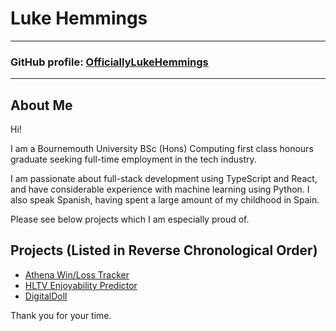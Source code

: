 # Luke Hemmings

---
### GitHub profile: [OfficiallyLukeHemmings](https://github.com/OfficiallyLukeHemmings)
---

## About Me
Hi! 

I am a Bournemouth University BSc (Hons) Computing first class honours graduate seeking full-time employment in the tech industry.

I am passionate about full-stack development using TypeScript and React, and have considerable experience with machine learning using Python. I also speak Spanish, having spent a large amount of my childhood in Spain.

Please see below projects which I am especially proud of.


## Projects (Listed in Reverse Chronological Order)
- [Athena Win/Loss Tracker](https://officiallylukehemmings.github.io/athena.github.io/)
- [HLTV Enjoyability Predictor](https://officiallylukehemmings.github.io/HLTVPredictor.github.io/)
- [DigitalDoll](https://officiallylukehemmings.github.io/DigitalDoll.github.io/)


Thank you for your time.
